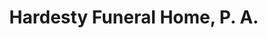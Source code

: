 ---
title: "Hardesty Funeral Home, P. A."
url: /gambrills/hardesty-funeral-home-p-a/
shop: Bestattungen
---
